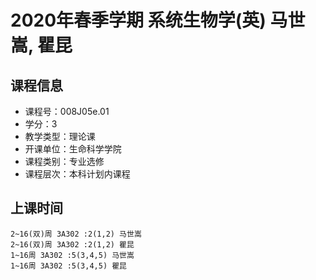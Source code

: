 # 2020年春季学期 系统生物学(英) 马世嵩, 瞿昆






## 课程信息

- 课程号：008J05e.01
- 学分：3
- 教学类型：理论课
- 开课单位：生命科学学院
- 课程类别：专业选修
- 课程层次：本科计划内课程

## 上课时间

```
2~16(双)周 3A302 :2(1,2) 马世嵩
2~16(双)周 3A302 :2(1,2) 瞿昆
1~16周 3A302 :5(3,4,5) 马世嵩
1~16周 3A302 :5(3,4,5) 瞿昆
```

